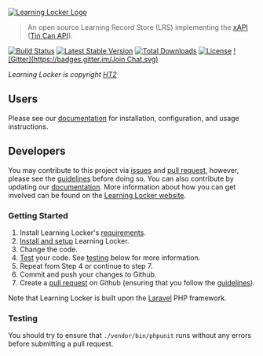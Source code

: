 [![Learning Locker Logo](http://learninglocker.net/wp-content/uploads/2013/12/ll-logo-sm.png)](http://learninglocker.net)
> An open source Learning Record Store (LRS) implementing the [xAPI](https://github.com/adlnet/xAPI-Spec/blob/master/xAPI.md) ([Tin Can API](http://tincanapi.com/)).

[![Build Status](https://travis-ci.org/LearningLocker/learninglocker.svg?branch=master)](https://travis-ci.org/LearningLocker/learninglocker)
[![Latest Stable Version](https://poser.pugx.org/learninglocker/learninglocker/v/stable.svg)](https://packagist.org/packages/learninglocker/learninglocker)
[![Total Downloads](https://poser.pugx.org/learninglocker/learninglocker/downloads.svg)](https://packagist.org/packages/learninglocker/learninglocker)
[![License](https://poser.pugx.org/learninglocker/learninglocker/license.svg)](http://opensource.org/licenses/GPL-3.0)
[![Gitter](https://badges.gitter.im/Join Chat.svg)](https://gitter.im/LearningLocker/learninglocker?utm_source=badge&utm_medium=badge&utm_campaign=pr-badge&utm_content=badge)

*Learning Locker is copyright [HT2](http://ht2.co.uk)*

## Users
Please see our [documentation](http://docs.learninglocker.net) for installation, configuration, and usage instructions.

## Developers
You may contribute to this project via [issues](/issues) and [pull request](/pulls), however, please see the [guidelines](/contributing.md) before doing so. You can also contribute by updating our [documentation](https://github.com/LearningLocker/docs). More information about how you can get involved can be found on the [Learning Locker website](http://learninglocker.net/community/get-involved/).

### Getting Started
1. Install Learning Locker's [requirements](http://docs.learninglocker.net/requirements/).
1. [Install and setup](http://docs.learninglocker.net/installation/) Learning Locker.
4. Change the code.
5. [Test](#testing) your code. See [testing](#testing) below for more information.
6. Repeat from Step 4 or continue to step 7.
7. Commit and push your changes to Github.
8. Create a [pull request](/pulls) on Github (ensuring that you follow the [guidelines](/contributing.md)).

Note that Learning Locker is built upon the [Laravel](http://laravel.com/) PHP framework.

### Testing
You should try to ensure that `./vendor/bin/phpunit` runs without any errors before submitting a pull request.
